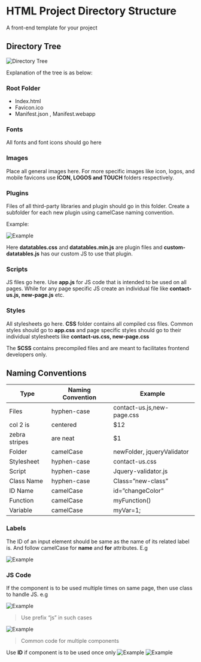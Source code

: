 # HTML Project Directory Structure

A front-end template for your project
## Directory Tree

![Directory Tree](https://i.imgur.com/fdZ8yux.png)

Explanation of the tree is as below:

### Root Folder
* Index.html
* Favicon.ico
* Manifest.json , Manifest.webapp


### Fonts
All fonts and font icons should go here
### Images
Place all general images here. For more specific images like icon, logos, and mobile favicons use **ICON, LOGOS and TOUCH** folders respectively.
### Plugins
Files of all third-party libraries and plugin should go in this folder. Create a subfolder for each new plugin using camelCase naming convention.

Example:

![Example](https://i.imgur.com/dgbycWt.png)

Here **datatables.css** and **datatables.min.js** are plugin files and **custom-datatables.js** has our custom JS to use that plugin.
### Scripts
JS files go here. Use **app.js** for JS code that is intended to be used on all pages. While for any page specific JS create an individual file like **contact-us.js, new-page.js** etc.
### Styles
All stylesheets go here. **CSS** folder contains all compiled css files. Common styles should go to **app.css** and page specific styles should go to their individual stylesheets like **contact-us.css, new-page.css**

The **SCSS** contains precompiled files and are meant to facilitates frontend developers only.
## Naming Conventions
| Type	| Naming Convention| Example|
| ------------- |-------------| -----|
| Files	     | hyphen-case| contact-us.js,new-page.css|
| col 2 is      | centered      |   $12 |
| zebra stripes | are neat      |    $1 |
|Folder	|camelCase|	newFolder, jqueryValidator
|Stylesheet|	hyphen-case	|contact-us.css
|Script|	hyphen-case|	Jquery-validator.js
|Class Name|	hyphen-case|	Class=”new-class”
|ID Name|	camelCase	|id=”changeColor”
|Function|	camelCase	|myFunction()
|Variable|	camelCase	|myVar=1;

### Labels
The ID of an input element should be same as the name of its related label is. And follow camelCase for **name** and **for** attributes. E.g

![Example](https://i.imgur.com/layiGMI.png)

### JS Code
If the component is to be used multiple times on same page, then use class to handle JS. e.g

![Example](https://i.imgur.com/BURq8Ql.png)
> Use prefix “js” in such cases

![Example](https://i.imgur.com/U5FCh9h.png)
> Common code for multiple components

Use **ID** if component is to be used once only 
![Example](https://i.imgur.com/HsEKgXl.png)
![Example](https://i.imgur.com/TfEPLRw.png)